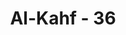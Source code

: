---
title: "Al-Kahf - 36"
no: 36
arabic_no: ٣٦
ayah: وَّمَآ اَظُنُّ السَّاعَةَ قَاۤىِٕمَةً وَّلَىِٕنْ رُّدِدْتُّ اِلٰى رَبِّيْ لَاَجِدَنَّ خَيْرًا مِّنْهَا مُنْقَلَبًا 
translation: "dan aku kira hari Kiamat itu tidak akan datang, dan sekiranya aku dikembalikan kepada Tuhanku, pasti aku akan mendapat tempat kembali yang lebih baik dari pada ini.”"
tafsir: "Ayat ini mengungkapkan ucapan pemilik kebun itu kepada saudaranya yang mukmin tentang ketidakpercayaannya bahwa hari kiamat itu akan datang. Sekiranya hari kiamat itu datang dan dia dikembalikan kepada Tuhan, dia tentu akan kembali mendapatkan yang lebih baik daripada kebun-kebun yang dimilikinya di dunia ini.\n\nSikap pemilik kebun itu menunjukkan keingkaran akan adanya hari kiamat (hari akhir). Dugaannya bahwa akan mendapatkan kebun-kebun yang lebih baik daripada kebun-kebunnya di dunia ini pada hari kiamat didasarkan atas pengalamannya bahwa kedua kebun yang dimilikinya dan dipercayakan Tuhan kepadanya terus berbuah dan berkembang hanya karena kesanggupan dan usaha yang memilikinya. Oleh karena itu, dimana dan kapan saja, kemusnahan itu selalu menyertainya. Allah swt menggambarkan pula sifat orang kafir ini dalam ayat yang lain dengan firman-Nya:\n\n\"¦Dan jika aku dikembalikan kepada Tuhanku maka sesungguhnya aku akan memperoleh kebaikan di sisi-Nya.....\" (Fushshilat/41: 50)\n\nUcapan yang membawa kepada kekafiran ialah: pertama, pengakuannya tentang keabadian alam; kedua, tentang tidak adanya kebangkitan manusia dari kubur; dan ketiga, anggapannya bahwa ganjaran di akhirat dicerminkan oleh keadaan di dunia. Pandangan terhadap keabadian alam ini meniadakan keputusan dan kehendak Tuhan Pencipta Alam. Keingkarannya terhadap kebangkitan manusia dari kubur menunjukkan bahwa dia meniadakan kekuasaan Allah untuk mengembalikan manusia ke bentuk aslinya. Pandang-an bahwa ganjaran di akhirat dicerminkan oleh kehidupan dunia, misalnya bilamana seseorang di dunia hidup sebagai pemilik kebun, maka ganjaran di akhirat pun baginya sebagai pemilik kebun. Ini adalah kepercayaan primitif, atau kepercayaan yang berdasarkan kebudayaan. Kepercayaan seperti itu berlawanan dengan agama yang bersumber pada wahyu Allah swt yang mempunyai kebijaksanaan dalam memberikan ganjaran kepada hamba-hamba-Nya."
---